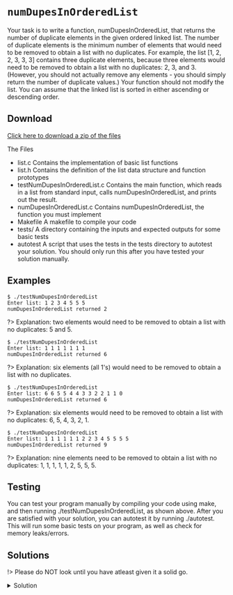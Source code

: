 # `numDupesInOrderedList`

Your task is to write a function, numDupesInOrderedList, that returns the number of duplicate elements in the given ordered linked list. The number of duplicate elements is the minimum number of elements that would need to be removed to obtain a list with no duplicates. For example, the list [1, 2, 2, 3, 3, 3] contains three duplicate elements, because three elements would need to be removed to obtain a list with no duplicates: 2, 3, and 3. (However, you should not actually remove any elements - you should simply return the number of duplicate values.) Your function should not modify the list. You can assume that the linked list is sorted in either ascending or descending order.

## Download

[Click here to download a zip of the files](2521/LinkedLists/numDupesInOrderedList.zip ':ignore')

The Files
- list.c	Contains the implementation of basic list functions
- list.h	Contains the definition of the list data structure and function prototypes
- testNumDupesInOrderedList.c	Contains the main function, which reads in a list from standard input, calls numDupesInOrderedList, and prints out the result.
- numDupesInOrderedList.c	Contains numDupesInOrderedList, the function you must implement
- Makefile	A makefile to compile your code
- tests/	A directory containing the inputs and expected outputs for some basic tests
- autotest	A script that uses the tests in the tests directory to autotest your solution. You should only run this after you have tested your solution manually.

## Examples

```
$ ./testNumDupesInOrderedList
Enter list: 1 2 3 4 5 5 5
numDupesInOrderedList returned 2
```

?> Explanation: two elements would need to be removed to obtain a list with
             no duplicates: 5 and 5.
	
```
$ ./testNumDupesInOrderedList
Enter list: 1 1 1 1 1 1 1
numDupesInOrderedList returned 6
```

?> Explanation: six elements (all 1's) would need to be removed to obtain a
             list with no duplicates.
		
```
$ ./testNumDupesInOrderedList
Enter list: 6 6 5 5 4 4 3 3 2 2 1 1 0
numDupesInOrderedList returned 6
```

?> Explanation: six elements would need to be removed to obtain a list with
             no duplicates: 6, 5, 4, 3, 2, 1.
		
```
$ ./testNumDupesInOrderedList
Enter list: 1 1 1 1 1 1 2 2 3 4 5 5 5 5
numDupesInOrderedList returned 9
```
?> Explanation: nine  elements  need to be removed to obtain a list with no
             duplicates: 1, 1, 1, 1, 1, 2, 5, 5, 5.

## Testing

You can test your program manually by compiling your code using make, and then running ./testNumDupesInOrderedList, as shown above. After you are satisfied with your solution, you can autotest it by running ./autotest. This will run some basic tests on your program, as well as check for memory leaks/errors.

## Solutions

!> Please do NOT look until you have atleast given it a solid go.

<details>
<summary>Solution</summary>

```c
int numDupesInOrderedList(List l) {
  int numDupes = 0;
  Node cur = l->head;
  Node dupe = NULL;

  while (cur != NULL) {
    if (dupe && dupe->value == cur->value) {
      numDupes++;
    } else {
      dupe = cur;
    }
    cur = cur->next;
  }

  return numDupes;
}
```

</details>

